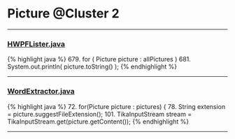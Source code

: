 # Picture @Cluster 2

***

### [HWPFLister.java](https://searchcode.com/codesearch/view/97384386/)
{% highlight java %}
679. for ( Picture picture : allPictures )
681.     System.out.println( picture.toString() );
{% endhighlight %}

***

### [WordExtractor.java](https://searchcode.com/codesearch/view/111785561/)
{% highlight java %}
72. for(Picture picture : pictures) {
78.    String extension = picture.suggestFileExtension();
101.    TikaInputStream stream = TikaInputStream.get(picture.getContent());
{% endhighlight %}

***

